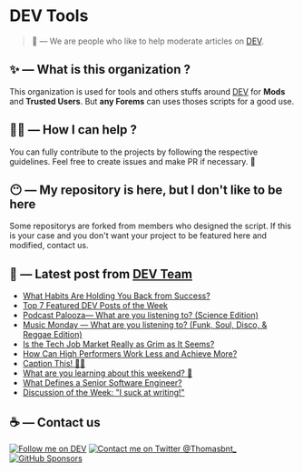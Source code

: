 # DEV Tools

> 🔧 — We are people who like to help moderate articles on [DEV](https://dev.to).

## ✨ — What is this organization ?

This organization is used for tools and others stuffs around [DEV](https://dev.to) for **Mods** and **Trusted Users**. But __any Forems__ can uses thoses scripts for a good use.


## 💪🏼 — How I can help ?

You can fully contribute to the projects by following the respective guidelines. Feel free to create issues and make PR if necessary. 🎉

## 😶 — My repository is here, but I don't like to be here

Some repositorys are forked from members who designed the script. If this is your case and you don't want your project to be featured here and modified, contact us.

## 📝 — Latest post from [DEV Team](https://dev.to/devteam)

<!-- BLOG-POST-LIST:START -->
- [What Habits Are Holding You Back from Success?](https://dev.to/devteam/what-habits-are-holding-you-back-from-success-2n5m)
- [Top 7 Featured DEV Posts of the Week](https://dev.to/devteam/top-7-featured-dev-posts-of-the-week-ln7)
- [Podcast Palooza— What are you listening to? &lpar;Science Edition&rpar;](https://dev.to/devteam/podcast-palooza-what-are-you-listening-to-science-edition-586c)
- [Music Monday — What are you listening to? &lpar;Funk, Soul, Disco, &amp; Reggae Edition&rpar;](https://dev.to/devteam/music-monday-what-are-you-listening-to-funk-soul-disco-reggae-edition-iee)
- [Is the Tech Job Market Really as Grim as It Seems?](https://dev.to/devteam/is-the-tech-job-market-really-as-grim-as-it-seems-372d)
- [How Can High Performers Work Less and Achieve More?](https://dev.to/devteam/how-can-high-performers-work-less-and-achieve-more-2e2g)
- [Caption This! 🤔💭](https://dev.to/devteam/caption-this-1186)
- [What are you learning about this weekend? 🧠](https://dev.to/devteam/what-are-you-learning-about-this-weekend-2f66)
- [What Defines a Senior Software Engineer?](https://dev.to/devteam/what-defines-a-senior-software-engineer-2bkp)
- [Discussion of the Week: &quot;I suck at writing!&quot;](https://dev.to/devteam/discussion-of-the-week-i-suck-at-writing-23d2)
<!-- BLOG-POST-LIST:END -->


## ☕ — Contact us

[![Follow me on DEV](https://img.shields.io/badge/dev.to-%2308090A.svg?&style=for-the-badge&logo=dev.to&logoColor=white&alt=devto)](https://dev.to/thomasbnt)
[![Contact me on Twitter @Thomasbnt_](https://img.shields.io/badge/Contact%20me%20on%20Twitter-%231DA1F2.svg?&style=for-the-badge&logo=twitter&logoColor=white&alt=twitter)](https://twitter.com/messages/1142357270-1142357270?text=Hello,%20I%20contact%20you%20from%20devtotools%20&recipient_id=1142357270) [![GitHub Sponsors](https://img.shields.io/badge/Sponsor%20me-%23EA54AE.svg?&style=for-the-badge&logo=github-sponsors&logoColor=white)](https://github.com/sponsors/thomasbnt)


